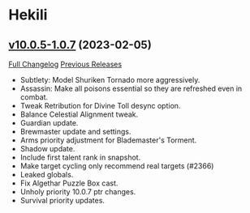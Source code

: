 # Hekili

## [v10.0.5-1.0.7](https://github.com/Hekili/hekili/tree/v10.0.5-1.0.7) (2023-02-05)
[Full Changelog](https://github.com/Hekili/hekili/compare/v10.0.5-1.0.6a...v10.0.5-1.0.7) [Previous Releases](https://github.com/Hekili/hekili/releases)

- Subtlety: Model Shuriken Tornado more aggressively.  
- Assassin: Make all poisons essential so they are refreshed even in combat.  
- Tweak Retribution for Divine Toll desync option.  
- Balance Celestial Alignment tweak.  
- Guardian update.  
- Brewmaster update and settings.  
- Arms priority adjustment for Blademaster's Torment.  
- Shadow update.  
- Include first talent rank in snapshot.  
- Make target cycling only recommend real targets (#2366)  
- Leaked globals.  
- Fix Algethar Puzzle Box cast.  
- Unholy priority 10.0.7 ptr changes.  
- Survival priority updates.  

